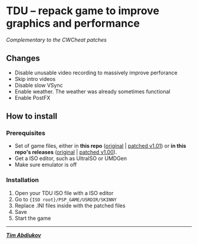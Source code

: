 # TDU – repack game to improve graphics and performance
*Complementary to the CWCheat patches*

## Changes

* Disable unusable video recording to massively improve perforance
* Skip intro videos
* Disable slow VSync
* Enable weather. The weather was already sometimes functional
* Enable PostFX

## How to install

### Prerequisites

* Set of game files, either in **this repo** ([original](./TDU-original) | [patched v1.01](./TDU-patched-v1.01)) or **in this repo's releases** ([original](https://github.com/TAbdiukov/PPSSPP-patches/releases/tag/TDU-original) | [patched v1.00](https://github.com/TAbdiukov/PPSSPP-patches/releases/tag/TDU-patched-v1.01)).
* Get a ISO editor, such as UltraISO or UMDGen
* Make sure emulator is off

### Installation
1. Open your TDU ISO file with a ISO editor
2. Go to `{ISO root}/PSP_GAME/USRDIR/SKINNY`
3. Replace .INI files inside with the patched files
4. Save
5. Start the game
 
---------------------------------

***[Tim Abdiukov](https://github.com/TAbdiukov)***
